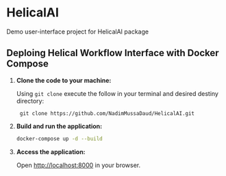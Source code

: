 # HelicalAI
Demo user-interface project for HelicalAI package

## Deploing Helical Workflow Interface with Docker Compose

1. **Clone the code to your machine:**

    Using ```git clone``` execute the follow in your terminal and desired destiny directory:

        git clone https://github.com/NadimMussaDaud/HelicalAI.git
    
2. **Build and run the application:**

    ```bash
    docker-compose up -d --build
    ```

3. **Access the application:**

    Open [http://localhost:8000](http://localhost:8000) in your browser.

